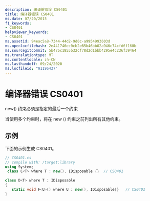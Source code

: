 ```yaml
---
description: 编译器错误 CS0401
title: 编译器错误 CS0401
ms.date: 07/20/2015
f1_keywords:
- CS0401
helpviewer_keywords:
- CS0401
ms.assetid: 94eac5a8-7344-44d2-9d0c-a9954993603d
ms.openlocfilehash: 2e441746ec0cb2e85b46bb02a946c74cfd6f160b
ms.sourcegitcommit: 5b475c1855b32cf78d2d1bbb4295e4c236f39464
ms.translationtype: MT
ms.contentlocale: zh-CN
ms.lasthandoff: 09/24/2020
ms.locfileid: "91196437"
---
```

# <a name="compiler-error-cs0401"></a>编译器错误 CS0401

new() 约束必须是指定的最后一个约束  
  
 当使用多个约束时，将在 new () 约束之前列出所有其他约束。  
  
## <a name="example"></a>示例  

 下面的示例生成 CS0401。  
  
```csharp  
// CS0401.cs  
// compile with: /target:library  
using System;  
 class C<T> where T : new(), IDisposable {}  // CS0401  
  
class D<T> where T : IDisposable  
{  
   static void F<U>() where U : new(), IDisposable{}   // CS0401  
}  
```

